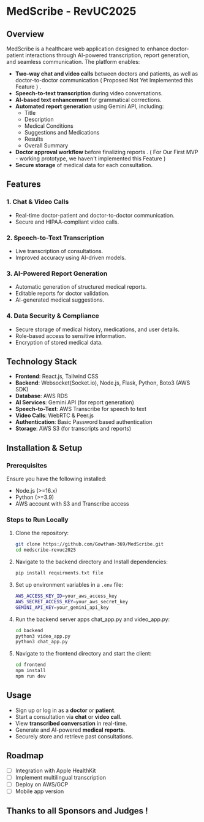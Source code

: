 # MedScribe - RevUC2025

## Overview
MedScribe is a healthcare web application designed to enhance doctor-patient interactions through AI-powered transcription, report generation, and seamless communication. 
The platform enables:

- **Two-way chat and video calls** between doctors and patients, as well as doctor-to-doctor communication ( Proposed Not Yet Implemented this Feature ) .
- **Speech-to-text transcription** during video conversations.
- **AI-based text enhancement** for grammatical corrections.
- **Automated report generation** using Gemini API, including:
  - Title
  - Description
  - Medical Conditions
  - Suggestions and Medications
  - Results
  - Overall Summary
- **Doctor approval workflow** before finalizing reports . ( For Our First MVP - working prototype, we haven't implemented this Feature )
- **Secure storage** of medical data for each consultation.

## Features
### 1. **Chat & Video Calls**
- Real-time doctor-patient and doctor-to-doctor communication.
- Secure and HIPAA-compliant video calls.

### 2. **Speech-to-Text Transcription**
- Live transcription of consultations.
- Improved accuracy using AI-driven models.

### 3. **AI-Powered Report Generation**
- Automatic generation of structured medical reports.
- Editable reports for doctor validation.
- AI-generated medical suggestions.

### 4. **Data Security & Compliance**
- Secure storage of medical history, medications, and user details.
- Role-based access to sensitive information.
- Encryption of stored medical data.

## Technology Stack
- **Frontend**: React.js, Tailwind CSS
- **Backend**: Websocket(Socket.io), Node.js, Flask, Python, Boto3 (AWS SDK)
- **Database**: AWS RDS 
- **AI Services**: Gemini API (for report generation)
- **Speech-to-Text**: AWS Transcribe for speech to text
- **Video Calls**: WebRTC & Peer.js
- **Authentication**: Basic Password based authentication
- **Storage**: AWS S3 (for transcripts and reports)

## Installation & Setup
### Prerequisites
Ensure you have the following installed:
- Node.js (>=16.x)
- Python (>=3.9)
- AWS account with S3 and Transcribe access

### Steps to Run Locally
1. Clone the repository:
   ```sh
   git clone https://github.com/Gowtham-369/MedScribe.git
   cd medscribe-revuc2025
   ```
2. Navigate to the backend directory and Install dependencies:
   ``` sh
   pip install requirments.txt file
   ```
3. Set up environment variables in a `.env` file:
   ```sh
   AWS_ACCESS_KEY_ID=your_aws_access_key
   AWS_SECRET_ACCESS_KEY=your_aws_secret_key
   GEMINI_API_KEY=your_gemini_api_key
   ```
4. Run the backend server apps chat_app.py and video_app.py:
   ``` sh
   cd backend
   python3 video_app.py
   python3 chat_app.py
   ``` 
5. Navigate to the frontend directory and start the client:
   ```sh
   cd frontend
   npm install
   npm run dev
   ```

## Usage
- Sign up or log in as a **doctor** or **patient**.
- Start a consultation via **chat** or **video call**.
- View **transcribed conversation** in real-time.
- Generate and AI-powered **medical reports**.
- Securely store and retrieve past consultations.

## Roadmap
- [ ] Integration with Apple HealthKit
- [ ] Implement multilingual transcription
- [ ] Deploy on AWS/GCP
- [ ] Mobile app version

## Thanks to all Sponsors and Judges ! 

